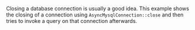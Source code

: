 Closing a database connection is usually a good idea. This example shows the closing of a connection using `AsyncMysqlConnection::close` and then tries to invoke a query on that connection afterwards.
